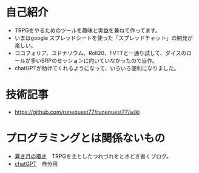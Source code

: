 

# 自己紹介
- TRPGをやるためのツールを趣味と実益を兼ねて作ってます。
- いまはgoogle スプレッドシートを使った「スプレッドチャット」の開発が楽しい。
- ココフォリア、ユドナリウム、Roll20、FVTTと一通り試して、ダイスのロールが多いBRPのセッションに向いていなかったので自作。
- chatGPTが助けてくれるようになって、いろいろ便利になりました。

# 技術記事
- https://github.com/runequest77/runequest77/wiki

# プログラミングとは関係ないもの
- [蒼き月の囁き](https://nayuta77.hatenadiary.com/)　TRPGを主としたつれづれをときどき書くブログ。
- [chatGPT](https://chat.openai.com/chat)　自分用


<!--
**runequest77/runequest77** is a ✨ _special_ ✨ repository because its `README.md` (this file) appears on your GitHub profile.

Here are some ideas to get you started:

- 🔭 I’m currently working on ...
- 🌱 I’m currently learning ...
- 👯 I’m looking to collaborate on ...
- 🤔 I’m looking for help with ...
- 💬 Ask me about ...
- 📫 How to reach me: ...
- 😄 Pronouns: ...
- ⚡ Fun fact: ...
-->
